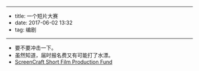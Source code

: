 - --
- title: 一个短片大赛
- date: 2017-06-02 13:32
- tag: 编剧
- --
- 要不要冲击一下。
- 虽然知道，届时报名费又有可能打了水漂。
- [ScreenCraft Short Film Production Fund](https://screencraft.org/fund/#fsform)
